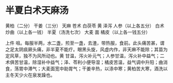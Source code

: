 # 半夏白术天麻汤



黄柏（二分） 干姜（三分） 天麻 苍术 白茯苓 黄 泽泻 人参（以上各五分） 白术 炒曲（以上各一钱） 半夏（汤洗七次） 大麦 面 橘皮（以上各一钱五分）

上件 咀。每服半两，水二盏，煎至一盏，去渣，带热服，食前。此头痛苦甚，谓之足太阴痰厥头痛，非半夏不能疗。眼黑头旋，风虚内作，非天麻不能除；其苗为定风草，独不为风所动也。黄 甘温，泻火补元气；人参甘温，泻火补中益气；二术俱苦甘温，除湿补中益气；泽、苓利小便导湿；橘皮苦温，益气调中升阳；曲消食，荡胃中滞气；大麦面宽中助胃气；干姜辛热，以涤中寒；黄柏苦大寒，酒洗以主冬天少火在泉发躁也。